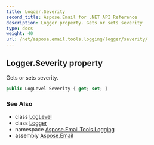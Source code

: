 ```yaml
---
title: Logger.Severity
second_title: Aspose.Email for .NET API Reference
description: Logger property. Gets or sets severity
type: docs
weight: 40
url: /net/aspose.email.tools.logging/logger/severity/
---
```

## Logger.Severity property

Gets or sets severity.

```csharp
public LogLevel Severity { get; set; }
```

### See Also

* class [LogLevel](../../loglevel/)
* class [Logger](../)
* namespace [Aspose.Email.Tools.Logging](../../logger/)
* assembly [Aspose.Email](../../../)


